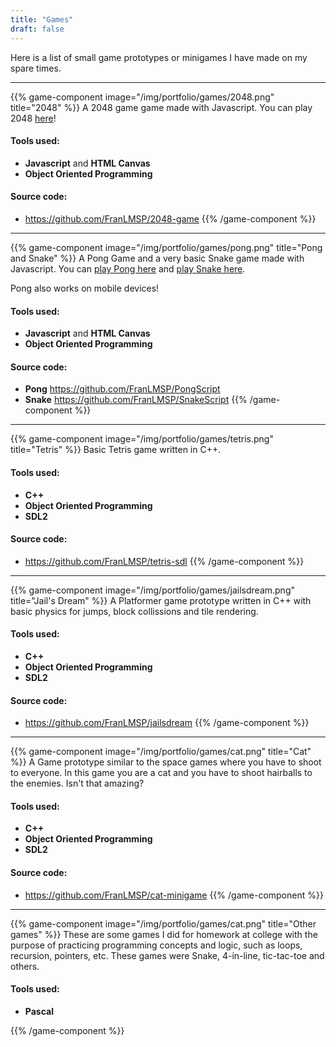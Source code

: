 ```yaml
---
title: "Games"
draft: false
---
```


Here is a list of small game prototypes or minigames I have made on my spare times.

-----

{{% game-component image="/img/portfolio/games/2048.png" title="2048" %}}
A 2048 game game made with Javascript.
You can play 2048 [here](https://franlmsp.github.io/2048-game/)!

#### Tools used:
* **Javascript** and **HTML Canvas** 
* **Object Oriented Programming**

#### Source code:
* https://github.com/FranLMSP/2048-game
{{% /game-component %}}

---

{{% game-component image="/img/portfolio/games/pong.png" title="Pong and Snake" %}}
A Pong Game and a very basic Snake game made with Javascript.
You can [play Pong here](https://franlmsp.github.io/PongScript/)
and [play Snake here](https://franlmsp.github.io/SnakeScript/).

Pong also works on mobile devices!

#### Tools used:
* **Javascript** and **HTML Canvas** 
* **Object Oriented Programming**

#### Source code:
* **Pong** https://github.com/FranLMSP/PongScript 
* **Snake** https://github.com/FranLMSP/SnakeScript
{{% /game-component %}}

---

{{% game-component image="/img/portfolio/games/tetris.png" title="Tetris" %}}
Basic Tetris game written in C++.


#### Tools used:
* **C++**
* **Object Oriented Programming**
* **SDL2**

#### Source code:
* https://github.com/FranLMSP/tetris-sdl
{{% /game-component %}}

---

{{% game-component image="/img/portfolio/games/jailsdream.png" title="Jail's Dream" %}}
A Platformer game prototype written in C++ with basic physics for jumps,
block collissions and tile rendering.

#### Tools used:
* **C++**
* **Object Oriented Programming**
* **SDL2**

#### Source code:
* https://github.com/FranLMSP/jailsdream
{{% /game-component %}}

---

{{% game-component image="/img/portfolio/games/cat.png" title="Cat" %}}
A Game prototype similar to the space games where you have to shoot to everyone.
In this game you are a cat and you have to shoot hairballs to the enemies. Isn't that amazing?

#### Tools used:
* **C++**
* **Object Oriented Programming**
* **SDL2**

#### Source code:
* https://github.com/FranLMSP/cat-minigame
{{% /game-component %}}

---

{{% game-component image="/img/portfolio/games/cat.png" title="Other games" %}}
These are some games I did for homework at college with the purpose
of practicing programming concepts and logic, such as
loops, recursion, pointers, etc.
These games were Snake, 4-in-line, tic-tac-toe and others.

#### Tools used:
* **Pascal**

{{% /game-component %}}


